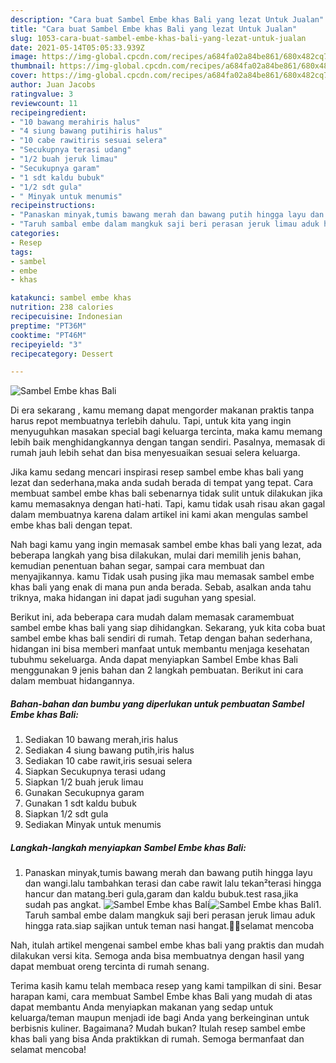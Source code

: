 ```yaml
---
description: "Cara buat Sambel Embe khas Bali yang lezat Untuk Jualan"
title: "Cara buat Sambel Embe khas Bali yang lezat Untuk Jualan"
slug: 1053-cara-buat-sambel-embe-khas-bali-yang-lezat-untuk-jualan
date: 2021-05-14T05:05:33.939Z
image: https://img-global.cpcdn.com/recipes/a684fa02a84be861/680x482cq70/sambel-embe-khas-bali-foto-resep-utama.jpg
thumbnail: https://img-global.cpcdn.com/recipes/a684fa02a84be861/680x482cq70/sambel-embe-khas-bali-foto-resep-utama.jpg
cover: https://img-global.cpcdn.com/recipes/a684fa02a84be861/680x482cq70/sambel-embe-khas-bali-foto-resep-utama.jpg
author: Juan Jacobs
ratingvalue: 3
reviewcount: 11
recipeingredient:
- "10 bawang merahiris halus"
- "4 siung bawang putihiris halus"
- "10 cabe rawitiris sesuai selera"
- "Secukupnya terasi udang"
- "1/2 buah jeruk limau"
- "Secukupnya garam"
- "1 sdt kaldu bubuk"
- "1/2 sdt gula"
- " Minyak untuk menumis"
recipeinstructions:
- "Panaskan minyak,tumis bawang merah dan bawang putih hingga layu dan wangi.lalu tambahkan terasi dan cabe rawit lalu tekan²terasi hingga hancur dan matang.beri gula,garam dan kaldu bubuk.test rasa,jika sudah pas angkat."
- "Taruh sambal embe dalam mangkuk saji beri perasan jeruk limau aduk hingga rata.siap sajikan untuk teman nasi hangat.🙏😉selamat mencoba"
categories:
- Resep
tags:
- sambel
- embe
- khas

katakunci: sambel embe khas 
nutrition: 238 calories
recipecuisine: Indonesian
preptime: "PT36M"
cooktime: "PT46M"
recipeyield: "3"
recipecategory: Dessert

---
```



![Sambel Embe khas Bali](https://img-global.cpcdn.com/recipes/a684fa02a84be861/680x482cq70/sambel-embe-khas-bali-foto-resep-utama.jpg)

Di era  sekarang , kamu memang dapat mengorder makanan praktis tanpa harus repot membuatnya terlebih dahulu. Tapi, untuk kita yang ingin menyuguhkan masakan special bagi keluarga tercinta, maka kamu memang lebih baik menghidangkannya dengan tangan sendiri. Pasalnya, memasak di rumah jauh lebih sehat dan bisa menyesuaikan sesuai selera keluarga.

Jika kamu sedang mencari inspirasi resep sambel embe khas bali yang lezat dan sederhana,maka anda sudah berada di tempat yang tepat. Cara membuat sambel embe khas bali  sebenarnya tidak sulit untuk dilakukan jika kamu memasaknya dengan hati-hati. Tapi, kamu tidak usah risau akan gagal dalam membuatnya 
karena dalam artikel ini kami akan mengulas sambel embe khas bali dengan tepat.  



Nah bagi kamu yang ingin memasak sambel embe khas bali yang lezat, ada beberapa langkah yang bisa dilakukan, mulai dari memilih jenis bahan, kemudian penentuan bahan segar, sampai cara membuat dan menyajikannya. kamu Tidak usah pusing jika mau memasak sambel embe khas bali yang enak di mana pun anda berada. Sebab, asalkan anda  tahu triknya, maka hidangan ini dapat jadi suguhan yang spesial.

Berikut ini, ada beberapa cara mudah dalam memasak caramembuat sambel embe khas bali yang siap dihidangkan. Sekarang, yuk kita coba buat sambel embe khas bali sendiri di rumah. Tetap dengan bahan sederhana, hidangan ini bisa memberi manfaat untuk membantu menjaga kesehatan tubuhmu sekeluarga. Anda dapat menyiapkan Sambel Embe khas Bali menggunakan 9 jenis bahan dan 2 langkah pembuatan. Berikut ini cara dalam membuat hidangannya.

<!--inarticleads1-->

##### Bahan-bahan dan bumbu yang diperlukan untuk pembuatan Sambel Embe khas Bali:

1. Sediakan 10 bawang merah,iris halus
1. Sediakan 4 siung bawang putih,iris halus
1. Sediakan 10 cabe rawit,iris sesuai selera
1. Siapkan Secukupnya terasi udang
1. Siapkan 1/2 buah jeruk limau
1. Gunakan Secukupnya garam
1. Gunakan 1 sdt kaldu bubuk
1. Siapkan 1/2 sdt gula
1. Sediakan  Minyak untuk menumis




<!--inarticleads2-->

##### Langkah-langkah menyiapkan Sambel Embe khas Bali:

1. Panaskan minyak,tumis bawang merah dan bawang putih hingga layu dan wangi.lalu tambahkan terasi dan cabe rawit lalu tekan²terasi hingga hancur dan matang.beri gula,garam dan kaldu bubuk.test rasa,jika sudah pas angkat.
<img src="https://img-global.cpcdn.com/steps/0ee8689703b220be/160x128cq70/sambel-embe-khas-bali-langkah-memasak-1-foto.jpg" alt="Sambel Embe khas Bali"><img src="https://img-global.cpcdn.com/steps/17340740848969c4/160x128cq70/sambel-embe-khas-bali-langkah-memasak-1-foto.jpg" alt="Sambel Embe khas Bali">1. Taruh sambal embe dalam mangkuk saji beri perasan jeruk limau aduk hingga rata.siap sajikan untuk teman nasi hangat.🙏😉selamat mencoba




Nah, itulah artikel mengenai  sambel embe khas bali  yang praktis dan mudah dilakukan versi kita. Semoga anda bisa membuatnya dengan hasil yang dapat membuat oreng tercinta di rumah senang. 

Terima kasih kamu telah membaca resep yang kami tampilkan di sini. Besar harapan kami, cara membuat  Sambel Embe khas Bali yang mudah di atas dapat membantu Anda menyiapkan makanan yang sedap untuk keluarga/teman maupun menjadi ide bagi Anda yang berkeinginan untuk berbisnis kuliner. Bagaimana? Mudah bukan? Itulah resep sambel embe khas bali yang bisa Anda praktikkan di rumah. Semoga bermanfaat dan selamat mencoba!

